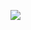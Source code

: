 <a align="right" href="https://visitorbadge.io/status?path=Aslihan06"><img src="https://api.visitorbadge.io/api/visitors?path=Aslihan06&label=Visitors&countColor=%23ff8a65&style=plastic" /></a>

